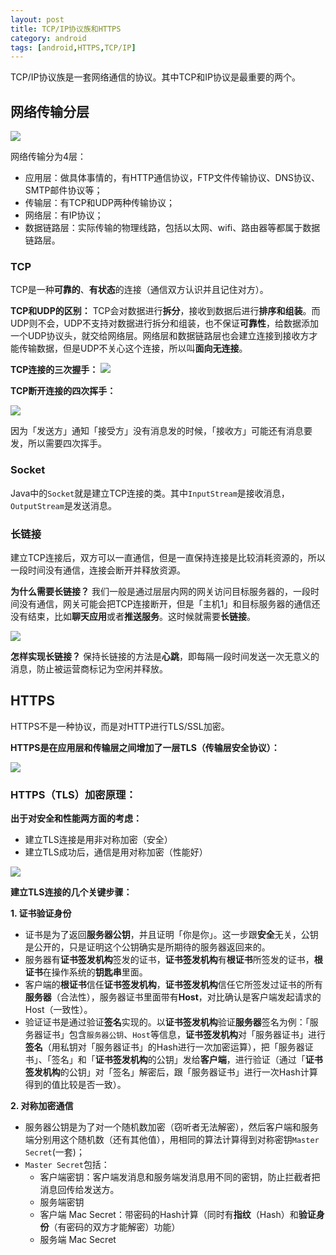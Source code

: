 ```yaml
---
layout: post
title: TCP/IP协议族和HTTPS
category: android
tags: [android,HTTPS,TCP/IP]
---
```



TCP/IP协议族是一套网络通信的协议。其中TCP和IP协议是最重要的两个。

## 网络传输分层


![](https://gitee.com/jairustes/blogimages/raw/master/img/20220310145818.png)


网络传输分为4层：
- 应用层：做具体事情的，有HTTP通信协议，FTP文件传输协议、DNS协议、SMTP邮件协议等；
- 传输层：有TCP和UDP两种传输协议；
- 网络层：有IP协议；
- 数据链路层：实际传输的物理线路，包括以太网、wifi、路由器等都属于数据链路层。



### TCP

TCP是一种**可靠的**、**有状态**的连接（通信双方认识并且记住对方）。

**TCP和UDP的区别：**
TCP会对数据进行**拆分**，接收到数据后进行**排序和组装**。而UDP则不会，UDP不支持对数据进行拆分和组装，也不保证**可靠性**，给数据添加一个UDP协议头，就交给网络层。网络层和数据链路层也会建立连接到接收方才能传输数据，但是UDP不关心这个连接，所以叫**面向无连接**。

**TCP连接的三次握手：**
![](https://gitee.com/jairustes/blogimages/raw/master/img/20220310151730.png)



**TCP断开连接的四次挥手：**

![](https://gitee.com/jairustes/blogimages/raw/master/img/20220310151915.png)


因为「发送方」通知「接受方」没有消息发的时候，「接收方」可能还有消息要发，所以需要四次挥手。


### Socket

Java中的`Socket`就是建立TCP连接的类。其中`InputStream`是接收消息，`OutputStream`是发送消息。


### 长链接

建立TCP连接后，双方可以一直通信，但是一直保持连接是比较消耗资源的，所以一段时间没有通信，连接会断开并释放资源。  

**为什么需要长链接？**
我们一般是通过层层内网的网关访问目标服务器的，一段时间没有通信，网关可能会把TCP连接断开，但是「主机1」和目标服务器的通信还没有结束，比如**聊天应用**或者**推送服务**。这时候就需要**长链接**。

![](https://gitee.com/jairustes/blogimages/raw/master/img/20220310153445.png)


**怎样实现长链接？**
保持长链接的方法是**心跳**，即每隔一段时间发送一次无意义的消息，防止被运营商标记为空闲并释放。



## HTTPS

HTTPS不是一种协议，而是对HTTP进行TLS/SSL加密。


**HTTPS是在应用层和传输层之间增加了一层TLS（传输层安全协议）：**

![](https://gitee.com/jairustes/blogimages/raw/master/img/20220310155921.png)



### HTTPS（TLS）加密原理：

**出于对安全和性能两方面的考虑：**
- 建立TLS连接是用非对称加密（安全）
- 建立TLS成功后，通信是用对称加密（性能好）


![](https://gitee.com/jairustes/blogimages/raw/master/img/20220310225439.png)


**建立TLS连接的几个关键步骤：**

**1. 证书验证身份**
- 证书是为了返回**服务器公钥**，并且证明「你是你」。这一步跟**安全**无关，公钥是公开的，只是证明这个公钥确实是所期待的服务器返回来的。
- 服务器有**证书签发机构**签发的证书，**证书签发机构**有**根证书**所签发的证书，**根证书**在操作系统的**钥匙串**里面。
- 客户端的**根证书**信任**证书签发机构**，**证书签发机构**信任它所签发过证书的所有**服务器**（合法性），服务器证书里面带有**Host**，对比确认是客户端发起请求的Host（一致性）。
- 验证证书是通过验证**签名**实现的。以**证书签发机构**验证**服务器**签名为例：「服务器证书」包含`服务器公钥`、`Host`等信息，**证书签发机构**对「服务器证书」进行**签名**（用私钥对「服务器证书」的Hash进行一次加密运算），把「服务器证书」、「签名」和「**证书签发机构**的公钥」发给**客户端**，进行验证（通过「**证书签发机构**的公钥」对「签名」解密后，跟「服务器证书」进行一次Hash计算得到的值比较是否一致）。


**2. 对称加密通信**

- 服务器公钥是为了对一个随机数加密（窃听者无法解密），然后客户端和服务端分别用这个随机数（还有其他值），用相同的算法计算得到对称密钥`Master Secret`(一套)；
- `Master Secret`包括：
    - 客户端密钥：客户端发消息和服务端发消息用不同的密钥，防止拦截者把消息回传给发送方。
    - 服务端密钥
    - 客户端 Mac Secret：带密码的Hash计算（同时有**指纹**（Hash）和**验证身份**（有密码的双方才能解密）功能）
    - 服务端 Mac Secret




